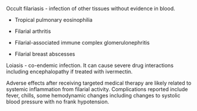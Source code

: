 Occult filariasis - infection of other tissues without evidence in blood.

- Tropical pulmonary eosinophilia

- Filarial arthritis

- Filarial-associated immune complex glomerulonephritis

- Filarial breast abscesses

Loiasis - co-endemic infection. It can cause severe drug interactions including encephalopathy if treated with ivermectin.

Adverse effects after receiving targeted medical therapy are likely related to systemic inflammation from filarial activity. Complications reported include fever, chills, some hemodynamic changes including changes to systolic blood pressure with no frank hypotension.